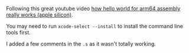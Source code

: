 Following this great youtube video [how hello world for arm64 assembly really works (apple silicon)](https://www.youtube.com/watch?v=d0OXp0zqIo0&t=3s).

You may need to run `xcode-select --install` to install the command line tools first.

I added a few comments in the `.s` as it wasn't totally working.
